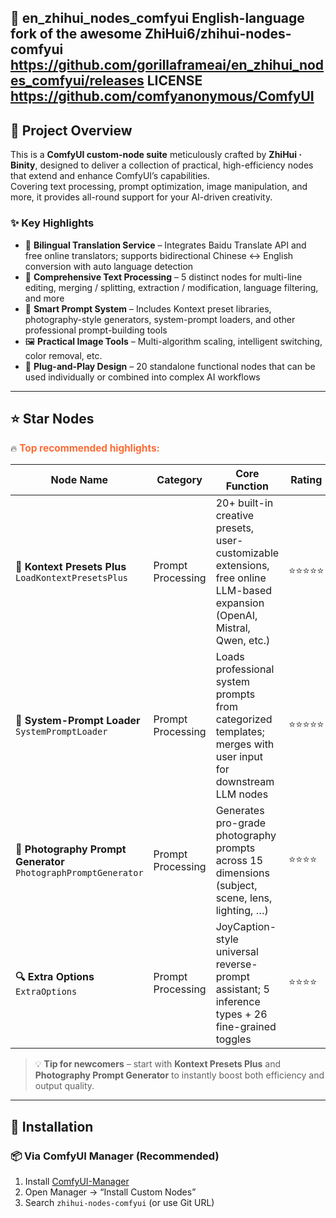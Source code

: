 🎨 en_zhihui_nodes_comfyui
English-language fork of the awesome ZhiHui6/zhihui-nodes-comfyui
https://github.com/gorillaframeai/en_zhihui_nodes_comfyui/releases
LICENSE
https://github.com/comfyanonymous/ComfyUI
---

## 📖 Project Overview

This is a **ComfyUI custom-node suite** meticulously crafted by **ZhiHui · Binity**, designed to deliver a collection of practical, high-efficiency nodes that extend and enhance ComfyUI’s capabilities.  
Covering text processing, prompt optimization, image manipulation, and more, it provides all-round support for your AI-driven creativity.

### ✨ Key Highlights

- 🔄 **Bilingual Translation Service** – Integrates Baidu Translate API and free online translators; supports bidirectional Chinese ↔ English conversion with auto language detection  
- 📝 **Comprehensive Text Processing** – 5 distinct nodes for multi-line editing, merging / splitting, extraction / modification, language filtering, and more  
- 🎯 **Smart Prompt System** – Includes Kontext preset libraries, photography-style generators, system-prompt loaders, and other professional prompt-building tools  
- 🖼️ **Practical Image Tools** – Multi-algorithm scaling, intelligent switching, color removal, etc.  
- 🧩 **Plug-and-Play Design** – 20 standalone functional nodes that can be used individually or combined into complex AI workflows

---

## ⭐ Star Nodes

🔥 **<span style="color:#FF6B35;font-weight:bold;font-size:1.1em;">Top recommended highlights:</span>**

| Node Name | Category | Core Function | Rating |
|-----------|----------|---------------|--------|
| **🎯 Kontext Presets Plus**<br>`LoadKontextPresetsPlus` | Prompt Processing | 20+ built-in creative presets, user-customizable extensions, free online LLM-based expansion (OpenAI, Mistral, Qwen, etc.) | ⭐⭐⭐⭐⭐ |
| **🤖 System-Prompt Loader**<br>`SystemPromptLoader` | Prompt Processing | Loads professional system prompts from categorized templates; merges with user input for downstream LLM nodes | ⭐⭐⭐⭐⭐ |
| **📸 Photography Prompt Generator**<br>`PhotographPromptGenerator` | Prompt Processing | Generates pro-grade photography prompts across 15 dimensions (subject, scene, lens, lighting, …) | ⭐⭐⭐⭐ |
| **🔍 Extra Options**<br>`ExtraOptions` | Prompt Processing | JoyCaption-style universal reverse-prompt assistant; 5 inference types + 26 fine-grained toggles | ⭐⭐⭐⭐ |

> 💡 **Tip for newcomers** – start with **Kontext Presets Plus** and **Photography Prompt Generator** to instantly boost both efficiency and output quality.

---

## 🚀 Installation

### 📦 Via ComfyUI Manager (Recommended)

1. Install [ComfyUI-Manager](https://github.com/ltdrdata/ComfyUI-Manager)  
2. Open Manager → “Install Custom Nodes”  
3. Search `zhihui-nodes-comfyui` (or use Git URL)  